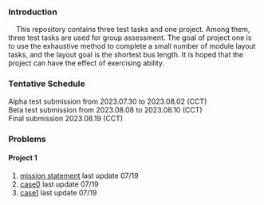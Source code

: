 ### Introduction
&nbsp;&nbsp;&nbsp;&nbsp;This repository contains three test tasks and one project. Among them, three test tasks are used for group assessment. The goal of project one is to use the exhaustive method to complete a small number of module layout tasks, and the layout goal is the shortest bus length. It is hoped that the project can have the effect of exercising ability.

### Tentative Schedule

Alpha test submission	from 2023.07.30 to 2023.08.02 (CCT)<br>
Beta test submission	from 2023.08.08 to 2023.08.10 (CCT)<br>
Final submission 2023.08.19 (CCT)<br>

### Problems
#### Project 1
1. [mission statement](https://github.com/ZhuYanzhen1/Geek_Appraisal/blob/main/project1/statement.md) last update 07/19
2. [case0](https://raw.githubusercontent.com/ZhuYanzhen1/Geek_Appraisal/main/project1/case0.txt) last update 07/19
2. [case1](https://raw.githubusercontent.com/ZhuYanzhen1/Geek_Appraisal/main/project1/case1.txt) last update 07/19

